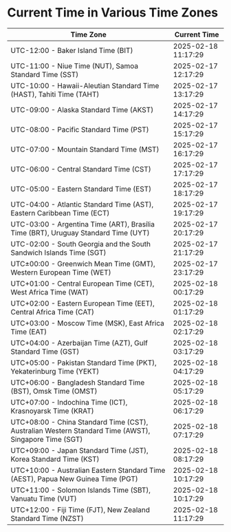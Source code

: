 # Current Time in Various Time Zones

| Time Zone | Current Time |
|-----------|--------------|
| UTC-12:00 - Baker Island Time (BIT) | 2025-02-18 11:17:29 |
| UTC-11:00 - Niue Time (NUT), Samoa Standard Time (SST) | 2025-02-17 12:17:29 |
| UTC-10:00 - Hawaii-Aleutian Standard Time (HAST), Tahiti Time (TAHT) | 2025-02-17 13:17:29 |
| UTC-09:00 - Alaska Standard Time (AKST) | 2025-02-17 14:17:29 |
| UTC-08:00 - Pacific Standard Time (PST) | 2025-02-17 15:17:29 |
| UTC-07:00 - Mountain Standard Time (MST) | 2025-02-17 16:17:29 |
| UTC-06:00 - Central Standard Time (CST) | 2025-02-17 17:17:29 |
| UTC-05:00 - Eastern Standard Time (EST) | 2025-02-17 18:17:29 |
| UTC-04:00 - Atlantic Standard Time (AST), Eastern Caribbean Time (ECT) | 2025-02-17 19:17:29 |
| UTC-03:00 - Argentina Time (ART), Brasília Time (BRT), Uruguay Standard Time (UYT) | 2025-02-17 20:17:29 |
| UTC-02:00 - South Georgia and the South Sandwich Islands Time (SGT) | 2025-02-17 21:17:29 |
| UTC±00:00 - Greenwich Mean Time (GMT), Western European Time (WET) | 2025-02-17 23:17:29 |
| UTC+01:00 - Central European Time (CET), West Africa Time (WAT) | 2025-02-18 00:17:29 |
| UTC+02:00 - Eastern European Time (EET), Central Africa Time (CAT) | 2025-02-18 01:17:29 |
| UTC+03:00 - Moscow Time (MSK), East Africa Time (EAT) | 2025-02-18 02:17:29 |
| UTC+04:00 - Azerbaijan Time (AZT), Gulf Standard Time (GST) | 2025-02-18 03:17:29 |
| UTC+05:00 - Pakistan Standard Time (PKT), Yekaterinburg Time (YEKT) | 2025-02-18 04:17:29 |
| UTC+06:00 - Bangladesh Standard Time (BST), Omsk Time (OMST) | 2025-02-18 05:17:29 |
| UTC+07:00 - Indochina Time (ICT), Krasnoyarsk Time (KRAT) | 2025-02-18 06:17:29 |
| UTC+08:00 - China Standard Time (CST), Australian Western Standard Time (AWST), Singapore Time (SGT) | 2025-02-18 07:17:29 |
| UTC+09:00 - Japan Standard Time (JST), Korea Standard Time (KST) | 2025-02-18 08:17:29 |
| UTC+10:00 - Australian Eastern Standard Time (AEST), Papua New Guinea Time (PGT) | 2025-02-18 10:17:29 |
| UTC+11:00 - Solomon Islands Time (SBT), Vanuatu Time (VUT) | 2025-02-18 10:17:29 |
| UTC+12:00 - Fiji Time (FJT), New Zealand Standard Time (NZST) | 2025-02-18 11:17:29 |
